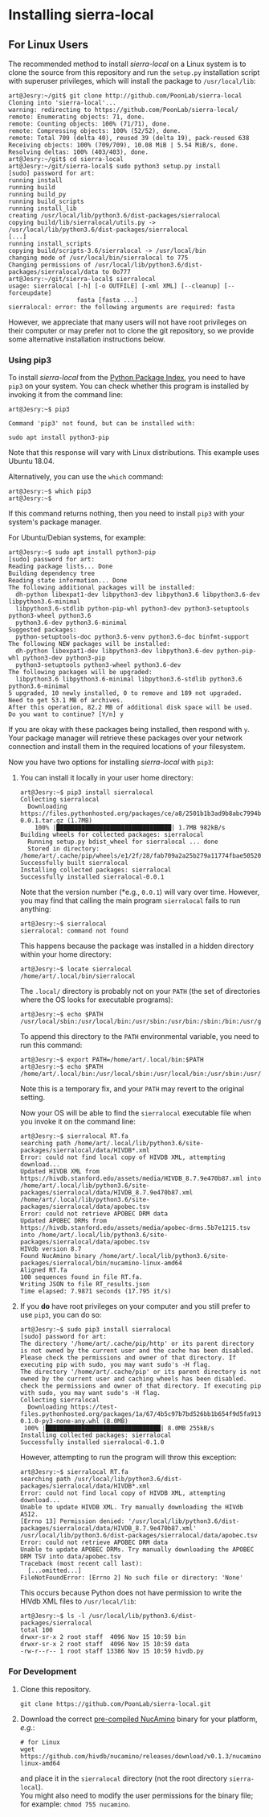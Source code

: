 # Installing sierra-local

## For Linux Users
The recommended method to install *sierra-local* on a Linux system is to clone the source from this repository and run the `setup.py` installation script with superuser privileges, which will install the package to `/usr/local/lib`:
```console
art@Jesry:~/git$ git clone http://github.com/PoonLab/sierra-local
Cloning into 'sierra-local'...
warning: redirecting to https://github.com/PoonLab/sierra-local/
remote: Enumerating objects: 71, done.
remote: Counting objects: 100% (71/71), done.
remote: Compressing objects: 100% (52/52), done.
remote: Total 709 (delta 40), reused 39 (delta 19), pack-reused 638
Receiving objects: 100% (709/709), 10.08 MiB | 5.54 MiB/s, done.
Resolving deltas: 100% (403/403), done. 
art@Jesry:~/git$ cd sierra-local
art@Jesry:~/git/sierra-local$ sudo python3 setup.py install
[sudo] password for art: 
running install
running build
running build_py
running build_scripts
running install_lib
creating /usr/local/lib/python3.6/dist-packages/sierralocal
copying build/lib/sierralocal/utils.py -> /usr/local/lib/python3.6/dist-packages/sierralocal
[...]
running install_scripts
copying build/scripts-3.6/sierralocal -> /usr/local/bin
changing mode of /usr/local/bin/sierralocal to 775
Changing permissions of /usr/local/lib/python3.6/dist-packages/sierralocal/data to 0o777
art@Jesry:~/git/sierra-local$ sierralocal
usage: sierralocal [-h] [-o OUTFILE] [-xml XML] [--cleanup] [--forceupdate]
                   fasta [fasta ...]
sierralocal: error: the following arguments are required: fasta
```
However, we appreciate that many users will not have root privileges on their computer or may prefer not to clone the git repository, so we provide some alternative installation instructions below.

### Using pip3
To install *sierra-local* from the [Python Package Index](https://pypi.org/), you need to have `pip3` on your system.  You can check whether this program is installed by invoking it from the command line:
```console
art@Jesry:~$ pip3

Command 'pip3' not found, but can be installed with:

sudo apt install python3-pip
```
Note that this response will vary with Linux distributions.  This example uses Ubuntu 18.04.

Alternatively, you can use the `which` command:
```console
art@Jesry:~$ which pip3
art@Jesry:~$
```
If this command returns nothing, then you need to install `pip3` with your system's package manager.  

For Ubuntu/Debian systems, for example:
```console
art@Jesry:~$ sudo apt install python3-pip
[sudo] password for art: 
Reading package lists... Done
Building dependency tree       
Reading state information... Done
The following additional packages will be installed:
  dh-python libexpat1-dev libpython3-dev libpython3.6 libpython3.6-dev libpython3.6-minimal
  libpython3.6-stdlib python-pip-whl python3-dev python3-setuptools python3-wheel python3.6
  python3.6-dev python3.6-minimal
Suggested packages:
  python-setuptools-doc python3.6-venv python3.6-doc binfmt-support
The following NEW packages will be installed:
  dh-python libexpat1-dev libpython3-dev libpython3.6-dev python-pip-whl python3-dev python3-pip
  python3-setuptools python3-wheel python3.6-dev
The following packages will be upgraded:
  libpython3.6 libpython3.6-minimal libpython3.6-stdlib python3.6 python3.6-minimal
5 upgraded, 10 newly installed, 0 to remove and 189 not upgraded.
Need to get 53.1 MB of archives.
After this operation, 82.2 MB of additional disk space will be used.
Do you want to continue? [Y/n] y
```
If you are okay with these packages being installed, then respond with `y`.  Your package manager will retrieve these packages over your network connection and install them in the required locations of your filesystem.  

Now you have two options for installing *sierra-local* with `pip3`:
1. You can install it locally in your user home directory:
   ```console
   art@Jesry:~$ pip3 install sierralocal
   Collecting sierralocal
     Downloading https://files.pythonhosted.org/packages/ce/a8/2501b1b3ad9b8abc7994b7ece3d325b3d765401c4ce7f5760bda765f5267/sierralocal-0.0.1.tar.gz (1.7MB)
       100% |████████████████████████████████| 1.7MB 982kB/s 
   Building wheels for collected packages: sierralocal
     Running setup.py bdist_wheel for sierralocal ... done
     Stored in directory: /home/art/.cache/pip/wheels/e1/2f/28/fab709a2a25b279a11774fbae50520a3dfeb370ad940e84c68
   Successfully built sierralocal
   Installing collected packages: sierralocal
   Successfully installed sierralocal-0.0.1
   ```
   Note that the version number (*e.g., `0.0.1`) will vary over time.
   However, you may find that calling the main program `sierralocal` fails to run anything:
   ```console
   art@Jesry:~$ sierralocal
   sierralocal: command not found
   ```
   This happens because the package was installed in a hidden directory within your home directory:
   ```console
   art@Jesry:~$ locate sierralocal
   /home/art/.local/bin/sierralocal
   ```
   The `.local/` directory is probably not on your `PATH` (the set of directories where the OS looks for executable programs):
   ```console
   art@Jesry:~$ echo $PATH
   /usr/local/sbin:/usr/local/bin:/usr/sbin:/usr/bin:/sbin:/bin:/usr/games:/usr/local/games:/snap/bin
   ```
   To append this directory to the `PATH` environmental variable, you need to run this command:
   ```
   art@Jesry:~$ export PATH=/home/art/.local/bin:$PATH
   art@Jesry:~$ echo $PATH
   /home/art/.local/bin:/usr/local/sbin:/usr/local/bin:/usr/sbin:/usr/bin:/sbin:/bin:/usr/games:/usr/local/games:/snap/bin
   ```
   Note this is a temporary fix, and your `PATH` may revert to the original setting.
   
   Now your OS will be able to find the `sierralocal` executable file when you invoke it on the command line:
   ```console
   art@Jesry:~$ sierralocal RT.fa
   searching path /home/art/.local/lib/python3.6/site-packages/sierralocal/data/HIVDB*.xml
   Error: could not find local copy of HIVDB XML, attempting download...
   Updated HIVDB XML from https://hivdb.stanford.edu/assets/media/HIVDB_8.7.9e470b87.xml into /home/art/.local/lib/python3.6/site-packages/sierralocal/data/HIVDB_8.7.9e470b87.xml
   /home/art/.local/lib/python3.6/site-packages/sierralocal/data/apobec.tsv
   Error: could not retrieve APOBEC DRM data
   Updated APOBEC DRMs from https://hivdb.stanford.edu/assets/media/apobec-drms.5b7e1215.tsv into /home/art/.local/lib/python3.6/site-packages/sierralocal/data/apobec.tsv
   HIVdb version 8.7
   Found NucAmino binary /home/art/.local/lib/python3.6/site-packages/sierralocal/bin/nucamino-linux-amd64
   Aligned RT.fa
   100 sequences found in file RT.fa.
   Writing JSON to file RT_results.json
   Time elapsed: 7.9871 seconds (17.795 it/s)
   ```
2. If you **do** have root privileges on your computer and you still prefer to use `pip3`, you can do so:
   ```console
   art@Jesry:~$ sudo pip3 install sierralocal
   [sudo] password for art: 
   The directory '/home/art/.cache/pip/http' or its parent directory is not owned by the current user and the cache has been disabled. Please check the permissions and owner of that directory. If executing pip with sudo, you may want sudo's -H flag.
   The directory '/home/art/.cache/pip' or its parent directory is not owned by the current user and caching wheels has been disabled. check the permissions and owner of that directory. If executing pip with sudo, you may want sudo's -H flag.
   Collecting sierralocal
     Downloading https://test-files.pythonhosted.org/packages/1a/67/4b5c97b7bd526bb1b654f9d5fa913f51e70b6c3edb1d2aaefb24a6727a3a/sierralocal-0.1.0-py3-none-any.whl (8.0MB)
    100% |████████████████████████████████| 8.0MB 255kB/s 
   Installing collected packages: sierralocal
   Successfully installed sierralocal-0.1.0
   ```
   
   However, attempting to run the program will throw this exception:
   ```console
   art@Jesry:~$ sierralocal RT.fa
   searching path /usr/local/lib/python3.6/dist-packages/sierralocal/data/HIVDB*.xml
   Error: could not find local copy of HIVDB XML, attempting download...
   Unable to update HIVDB XML. Try manually downloading the HIVdb ASI2.
   [Errno 13] Permission denied: '/usr/local/lib/python3.6/dist-packages/sierralocal/data/HIVDB_8.7.9e470b87.xml'
   /usr/local/lib/python3.6/dist-packages/sierralocal/data/apobec.tsv
   Error: could not retrieve APOBEC DRM data
   Unable to update APOBEC DRMs. Try manually downloading the APOBEC DRM TSV into data/apobec.tsv
   Traceback (most recent call last):
     [...omitted...]
   FileNotFoundError: [Errno 2] No such file or directory: 'None'
   ```
   This occurs because Python does not have permission to write the HIVdb XML files to `/usr/local/lib`:
   ```console
   art@Jesry:~$ ls -l /usr/local/lib/python3.6/dist-packages/sierralocal
   total 100
   drwxr-sr-x 2 root staff  4096 Nov 15 10:59 bin
   drwxr-sr-x 2 root staff  4096 Nov 15 10:59 data
   -rw-r--r-- 1 root staff 13386 Nov 15 10:59 hivdb.py
   ```
   


### For Development
1. Clone this repository.
    ```
    git clone https://github.com/PoonLab/sierra-local.git
    ```
2. Download the correct [pre-compiled NucAmino](https://github.com/hivdb/nucamino) binary for your platform, *e.g.*:
   ```
   # for Linux
   wget https://github.com/hivdb/nucamino/releases/download/v0.1.3/nucamino-linux-amd64
   ```
    and place it in the `sierralocal` directory (not the root directory `sierra-local`).  
    You might also need to modify the user permissions for the binary file; for example: `chmod 755 nucamino`.
